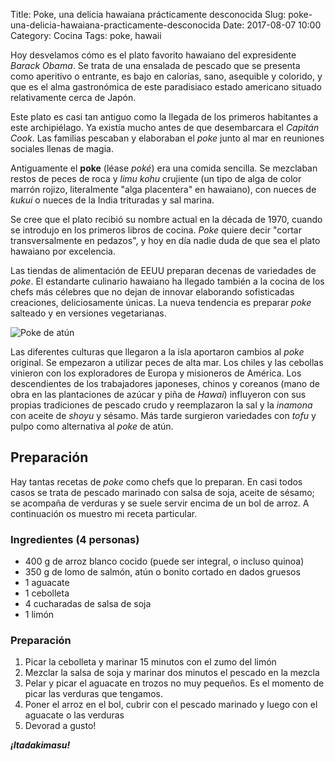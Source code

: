 Title: Poke, una delicia hawaiana prácticamente desconocida
Slug: poke-una-delicia-hawaiana-practicamente-desconocida
Date: 2017-08-07 10:00
Category: Cocina
Tags: poke, hawaii



Hoy desvelamos cómo es el plato favorito hawaiano del expresidente *Barack Obama*. Se trata de una ensalada de pescado que se presenta como aperitivo o entrante, es bajo en calorías, sano, asequible y colorido, y que es el alma gastronómica de este paradisiaco estado americano situado relativamente cerca de Japón.

Este plato es casi tan antiguo como la llegada de los primeros habitantes a este archipiélago. Ya existía mucho antes de que desembarcara el *Capitán Cook*. Las familias pescaban y elaboraban el *poke* junto al mar en reuniones sociales llenas de magia.

Antiguamente el **poke** (léase *poké*) era una comida sencilla. Se mezclaban restos de peces de roca y *limu kohu* crujiente (un tipo de alga de color marrón rojizo, literalmente "alga placentera" en hawaiano), con nueces de *kukui* o nueces de la India trituradas y sal marina.

Se cree que el plato recibió su nombre actual en la década de 1970, cuando se introdujo en los primeros libros de cocina. *Poke* quiere decir "cortar transversalmente en pedazos", y hoy en día nadie duda de que sea el plato hawaiano por excelencia.

Las tiendas de alimentación de EEUU preparan decenas de variedades de *poke*. El estandarte culinario hawaiano ha llegado también a la cocina de los chefs más célebres que no dejan de innovar elaborando sofisticadas creaciones, deliciosamente únicas. La nueva tendencia es preparar *poke* salteado y en versiones vegetarianas.

![Poke de atún]({filename}/images/poke-de-atun.jpg)

Las diferentes culturas que llegaron a la isla aportaron cambios al *poke* original. Se empezaron a utilizar peces de alta mar. Los chiles y las cebollas vinieron con los exploradores de Europa y misioneros de América. Los descendientes de los trabajadores japoneses, chinos y coreanos (mano de obra en las plantaciones de azúcar y piña de *Hawai*) influyeron con sus propias tradiciones de pescado crudo y reemplazaron la sal y la *inamona* con aceite de *shoyu* y sésamo. Más tarde surgieron variedades con *tofu* y pulpo como alternativa al *poke* de atún.

## Preparación

Hay tantas recetas de *poke* como chefs que lo preparan. En casi todos casos se trata de pescado marinado con salsa de soja, aceite de sésamo; se acompaña de verduras y se suele servir encima de un bol de arroz. A continuación os muestro mi receta particular.

### Ingredientes (4 personas)

* 400 g de arroz blanco cocido (puede ser integral, o incluso quinoa)
* 350 g de lomo de salmón, atún o bonito cortado en dados gruesos
* 1 aguacate
* 1 cebolleta
* 4 cucharadas de salsa de soja
* 1 limón

### Preparación

1. Picar la cebolleta y marinar 15 minutos con el zumo del limón
2. Mezclar la salsa de soja y marinar dos minutos el pescado en la mezcla
3. Pelar y picar el aguacate en trozos no muy pequeños. Es el momento de picar las verduras que tengamos.
4. Poner el arroz en el bol, cubrir con el pescado marinado y luego con el aguacate o las verduras
5. Devorad a gusto!

***¡Itadakimasu!***

